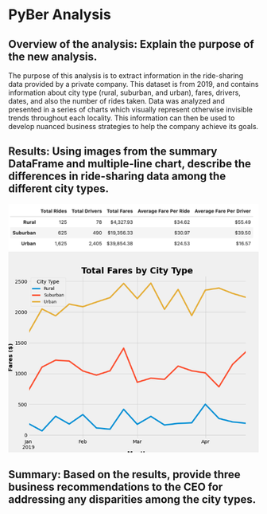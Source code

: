 # PyBer Analysis
## Overview of the analysis: Explain the purpose of the new analysis.
The purpose of this analysis is to extract information in the ride-sharing data provided by a private company. This dataset is from 2019, and contains information about city type (rural, suburban, and urban), fares, drivers, dates, and also the number of rides taken. Data was analyzed and presented in a series of charts which visually represent otherwise invisible trends throughout each locality. This information can then be used to develop nuanced business strategies to help the company achieve its goals. 

## Results: Using images from the summary DataFrame and multiple-line chart, describe the differences in ride-sharing data among the different city types.

<img src= "https://github.com/Shelka4444/PyBer_Analysis/blob/main/Analysis/Ride%20share%20df.png" alt="Ride Share Table" width=750>

<img src="https://github.com/Shelka4444/PyBer_Analysis/blob/main/Analysis/Total_Fares_City_Type.png" alt="Ride Share Chart" width=750>

## Summary: Based on the results, provide three business recommendations to the CEO for addressing any disparities among the city types.
